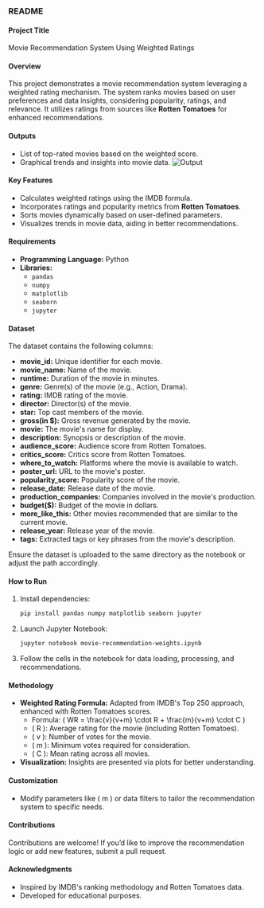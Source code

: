 ### **README**

#### **Project Title**  
Movie Recommendation System Using Weighted Ratings  

#### **Overview**  
This project demonstrates a movie recommendation system leveraging a weighted rating mechanism. The system ranks movies based on user preferences and data insights, considering popularity, ratings, and relevance. It utilizes ratings from sources like **Rotten Tomatoes** for enhanced recommendations.

#### **Outputs**  
- List of top-rated movies based on the weighted score.  
- Graphical trends and insights into movie data.
 ![Output]([https://github.com/[username]/[reponame]/blob/[branch]/image.jpg?raw=true](https://github.com/omair22/Movie-Recommendation-Swipe-App/blob/main/Images/Output-Recommendation-1.png))

#### **Key Features**  
- Calculates weighted ratings using the IMDB formula.  
- Incorporates ratings and popularity metrics from **Rotten Tomatoes**.  
- Sorts movies dynamically based on user-defined parameters.  
- Visualizes trends in movie data, aiding in better recommendations.  

#### **Requirements**  
- **Programming Language:** Python  
- **Libraries:**  
  - `pandas`  
  - `numpy`  
  - `matplotlib`  
  - `seaborn`  
  - `jupyter`  

#### **Dataset**  
The dataset contains the following columns:

- **movie_id:** Unique identifier for each movie.  
- **movie_name:** Name of the movie.  
- **runtime:** Duration of the movie in minutes.  
- **genre:** Genre(s) of the movie (e.g., Action, Drama).  
- **rating:** IMDB rating of the movie.  
- **director:** Director(s) of the movie.  
- **star:** Top cast members of the movie.  
- **gross(in $):** Gross revenue generated by the movie.  
- **movie:** The movie's name for display.  
- **description:** Synopsis or description of the movie.  
- **audience_score:** Audience score from Rotten Tomatoes.  
- **critics_score:** Critics score from Rotten Tomatoes.  
- **where_to_watch:** Platforms where the movie is available to watch.  
- **poster_url:** URL to the movie's poster.  
- **popularity_score:** Popularity score of the movie.  
- **release_date:** Release date of the movie.  
- **production_companies:** Companies involved in the movie's production.  
- **budget($):** Budget of the movie in dollars.  
- **more_like_this:** Other movies recommended that are similar to the current movie.  
- **release_year:** Release year of the movie.  
- **tags:** Extracted tags or key phrases from the movie's description.  

Ensure the dataset is uploaded to the same directory as the notebook or adjust the path accordingly.  

#### **How to Run**  
1. Install dependencies:  
   ```bash
   pip install pandas numpy matplotlib seaborn jupyter
   ```  
2. Launch Jupyter Notebook:  
   ```bash
   jupyter notebook movie-recommendation-weights.ipynb
   ```  
3. Follow the cells in the notebook for data loading, processing, and recommendations.  

#### **Methodology**  
- **Weighted Rating Formula:** Adapted from IMDB's Top 250 approach, enhanced with Rotten Tomatoes scores.  
  - Formula: \( WR = \frac{v}{v+m} \cdot R + \frac{m}{v+m} \cdot C \)  
  - \( R \): Average rating for the movie (including Rotten Tomatoes).  
  - \( v \): Number of votes for the movie.  
  - \( m \): Minimum votes required for consideration.  
  - \( C \): Mean rating across all movies.  
- **Visualization:** Insights are presented via plots for better understanding.  


#### **Customization**  
- Modify parameters like \( m \) or data filters to tailor the recommendation system to specific needs.  

#### **Contributions**  
Contributions are welcome! If you’d like to improve the recommendation logic or add new features, submit a pull request.  

#### **Acknowledgments**  
- Inspired by IMDB's ranking methodology and Rotten Tomatoes data.  
- Developed for educational purposes.  
